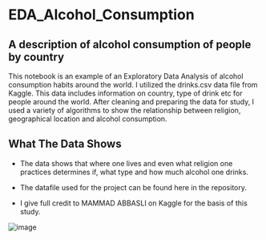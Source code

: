 # EDA_Alcohol_Consumption
## A description of alcohol consumption of people by country

This notebook is an example of an Exploratory Data Analysis of alcohol consumption habits around the world.
I utilized the drinks.csv data file from Kaggle. This data includes information on country, type of drink etc for people around the world.
After cleaning and preparing the data for study, I used a variety of algorithms to show the relationship between religion, geographical location and
alcohol consumption.

## What The Data Shows

* The data shows that where one lives and even what religion one practices determines if, what type and how much alcohol one drinks.

* The datafile used for the project can be found here in the repository.

* I give full credit to MAMMAD ABBASLI on Kaggle for the basis of this study.

![image](https://user-images.githubusercontent.com/57829083/230065221-eae198c0-4663-4d1c-9a97-bf78203e02e4.png)

